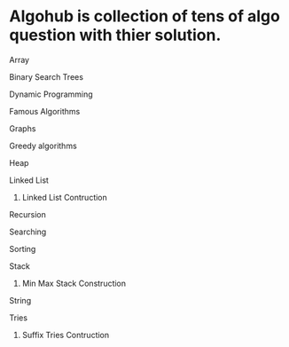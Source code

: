 # Algohub is collection of tens of algo question with thier solution. 

Array

Binary Search Trees

Dynamic Programming

Famous Algorithms

Graphs

Greedy algorithms

Heap

Linked List
1. Linked List Contruction

Recursion

Searching

Sorting

Stack
1. Min Max Stack Construction

String

Tries
1. Suffix Tries Contruction